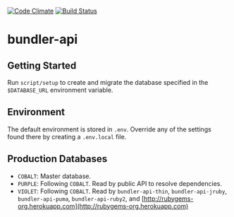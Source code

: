 [![Code Climate](https://codeclimate.com/github/bundler/bundler-api.png)](https://codeclimate.com/github/bundler/bundler-api)
[![Build Status](https://travis-ci.org/bundler/bundler-api.png?branch=master)](https://travis-ci.org/bundler/bundler-api)

# bundler-api

## Getting Started

Run `script/setup` to create and migrate the database specified in the
`$DATABASE_URL` environment variable.

## Environment

The default environment is stored in `.env`. Override any of the settings
found there by creating a `.env.local` file.

## Production Databases

  - `COBALT`: Master database.
  - `PURPLE`: Following `COBALT`. Read by public API to resolve dependencies.
  - `VIOLET`: Following `COBALT`. Read by `bundler-api-thin`,
    `bundler-api-jruby`, `bundler-api-puma`, `bundler-api-ruby2`, and
    [http://rubygems-org.herokuapp.com](http://rubygems-org.herokuapp.com)

